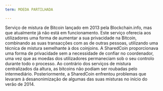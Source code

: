 ```yaml
---
term: MOEDA PARTILHADA

---
```

Serviço de mistura de Bitcoin lançado em 2013 pela Blockchain.info, mas que atualmente já não está em funcionamento. Este serviço oferecia aos utilizadores uma forma de aumentar a sua privacidade na Bitcoin, combinando as suas transacções com as de outras pessoas, utilizando uma técnica de mistura semelhante à dos coinjoins. A SharedCoin proporcionava uma forma de privacidade sem a necessidade de confiar no coordenador, uma vez que as moedas dos utilizadores permaneciam sob o seu controlo durante todo o processo. Ao contrário dos serviços de mistura centralizados da altura, as bitcoins não podiam ser roubadas pelo intermediário. Posteriormente, a SharedCoin enfrentou problemas que levaram à desanonimização de algumas das suas misturas no início do verão de 2014.